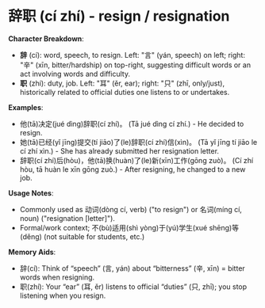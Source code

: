 # **辞职 (cí zhí) - resign / resignation**

**Character Breakdown**:  
- **辞** (cí): word, speech, to resign. Left: "言" (yán, speech) on left; right: "辛" (xīn, bitter/hardship) on top-right, suggesting difficult words or an act involving words and difficulty.  
- **职** (zhí): duty, job. Left: "耳" (ěr, ear); right: "只" (zhī, only/just), historically related to official duties one listens to or undertakes.

**Examples**:  
- 他(tā)决定(jué dìng)辞职(cí zhí)。 (Tā jué dìng cí zhí.) - He decided to resign.  
- 她(tā)已经(yǐ jīng)提交(tí jiāo)了(le)辞职(cí zhí)信(xìn)。 (Tā yǐ jīng tí jiāo le cí zhí xìn.) - She has already submitted her resignation letter.  
- 辞职(cí zhí)后(hòu)，他(tā)换(huàn)了(le)新(xīn)工作(gōng zuò)。 (Cí zhí hòu, tā huàn le xīn gōng zuò.) - After resigning, he changed to a new job.

**Usage Notes**:  
- Commonly used as 动词(dòng cí, verb) ("to resign") or 名词(míng cí, noun) ("resignation [letter]").  
- Formal/work context; 不(bù)适用(shì yòng)于(yú)学生(xué shēng)等(děng) (not suitable for students, etc.)

**Memory Aids**:  
- 辞(cí): Think of “speech” (言, yán) about “bitterness” (辛, xīn) = bitter words when resigning.  
- 职(zhí): Your “ear” (耳, ěr) listens to official “duties” (只, zhī); you stop listening when you resign.